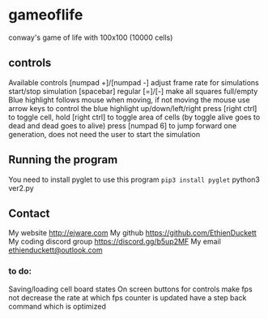 # gameoflife
conway's game of life with 100x100 (10000 cells)

## controls
Available controls
[numpad +]/[numpad -] adjust frame rate for simulations
start/stop simulation [spacebar]
regular [=]/[-] make all squares full/empty
Blue highlight follows mouse when moving, if not moving the mouse use arrow keys to control the blue highlight up/down/left/right
press [right ctrl] to toggle cell, hold [right ctrl] to toggle area of cells (by toggle alive goes to dead and dead goes to alive)
press [numpad 6] to jump forward one generation, does not need the user to start the simulation

## Running the program
You need to install pyglet to use this program
`pip3 install pyglet`
python3 ver2.py

## Contact
My website http://ejware.com
My github https://github.com/EthienDuckett
My coding discord group https://discord.gg/b5up2MF
My email ethienduckett@outlook.com


### to do:
Saving/loading cell board states
On screen buttons for controls
make fps not decrease the rate at which fps counter is updated
have a step back command which is optimized
